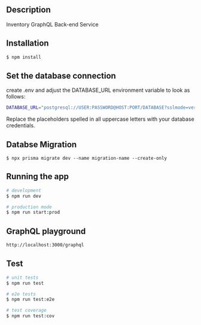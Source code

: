 ## Description

Inventory GraphQL Back-end Service

## Installation

```bash
$ npm install
```

## Set the database connection

create .env and adjust the DATABASE_URL environment variable to look as follows:

```bash
DATABASE_URL="postgresql://USER:PASSWORD@HOST:PORT/DATABASE?sslmode=verify-full"
```

Replace the placeholders spelled in all uppercase letters with your database credentials.

## Databse Migration

```base
$ npx prisma migrate dev --name migration-name --create-only
```

## Running the app

```bash
# development
$ npm run dev

# production mode
$ npm run start:prod
```

## GraphQL playground

```bash
http://localhost:3000/graphql
```

## Test

```bash
# unit tests
$ npm run test

# e2e tests
$ npm run test:e2e

# test coverage
$ npm run test:cov
```